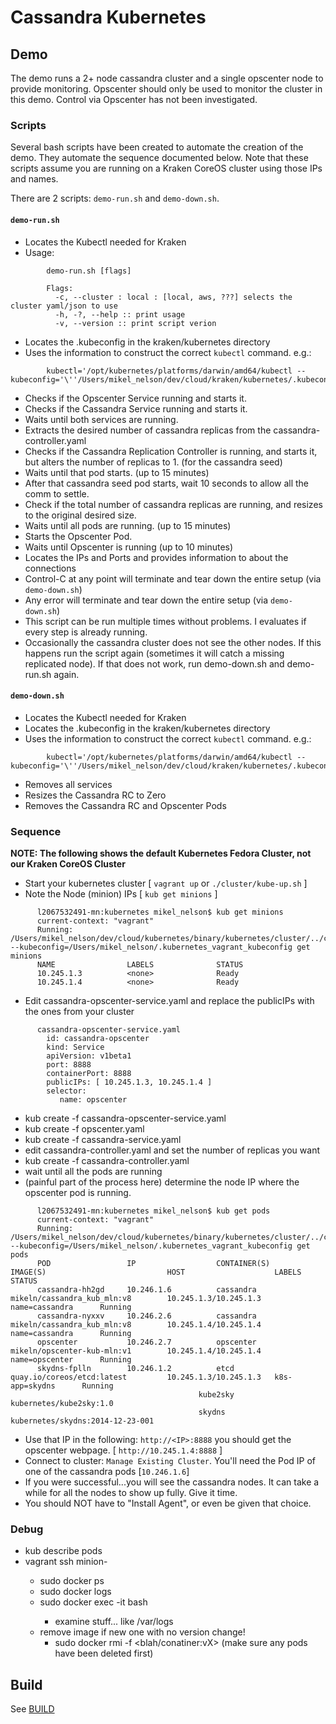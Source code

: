 # Cassandra Kubernetes

## Demo 
The demo runs a 2+ node cassandra cluster and a single opscenter node to provide monitoring.  Opscenter should only be used to monitor the cluster in this demo.  Control via Opscenter has not been investigated.

### Scripts
Several bash scripts have been created to automate the creation of the demo.  They automate the sequence documented below.  Note that these scripts assume you are running on a Kraken CoreOS cluster using those IPs and names.

There are 2 scripts: ````demo-run.sh```` and ````demo-down.sh````.  

#### ````demo-run.sh```` 
* Locates the Kubectl needed for Kraken
* Usage:

````
        demo-run.sh [flags]

        Flags:
          -c, --cluster : local : [local, aws, ???] selects the cluster yaml/json to use
          -h, -?, --help :: print usage
          -v, --version :: print script verion

````

* Locates the .kubeconfig in the kraken/kubernetes directory
* Uses the information to construct the correct ````kubectl```` command.  e.g.:

````
        kubectl='/opt/kubernetes/platforms/darwin/amd64/kubectl --kubeconfig='\''/Users/mikel_nelson/dev/cloud/kraken/kubernetes/.kubeconfig'\'''
````

* Checks if the Opscenter Service running and starts it.
* Checks if the Cassandra Service running and starts it.
* Waits until both services are running.
* Extracts the desired number of cassandra replicas from the  cassandra-controller.yaml
* Checks if the Cassandra Replication Controller is running, and starts it, but alters the number of replicas to 1. (for the cassandra seed)
* Waits until that pod starts. (up to 15 minutes)
* After that cassandra seed pod starts, wait 10 seconds to allow all the comm to settle.
* Check if the total number of cassandra replicas are running, and resizes to the original desired size.
* Waits until all pods are running. (up to 15 minutes)
* Starts the Opscenter Pod.
* Waits until Opscenter is running (up to 10 minutes)
* Locates the IPs and Ports and provides information to about the connections
* Control-C at any point will terminate and tear down the entire setup (via ````demo-down.sh````)
* Any error will terminate and tear down the entire setup (via ````demo-down.sh````)
* This script can be run multiple times without problems.  I evaluates if every step is already running.  
* Occasionally the cassandra cluster does not see the other nodes.  If this happens run the script again (sometimes it will catch a missing replicated node).  If that does not work, run demo-down.sh and demo-run.sh again.

#### ````demo-down.sh````
* Locates the Kubectl needed for Kraken
* Locates the .kubeconfig in the kraken/kubernetes directory
* Uses the information to construct the correct ````kubectl```` command.  e.g.:

````
        kubectl='/opt/kubernetes/platforms/darwin/amd64/kubectl --kubeconfig='\''/Users/mikel_nelson/dev/cloud/kraken/kubernetes/.kubeconfig'\'''
````

* Removes all services
* Resizes the Cassandra RC to Zero
* Removes the Cassandra RC and Opscenter Pods


### Sequence
**NOTE: The following shows the default Kubernetes Fedora Cluster, not our Kraken CoreOS Cluster**

* Start your kubernetes cluster [ `vagrant up` or `./cluster/kube-up.sh` ]
* Note the Node (minion) IPs [ `kub get minions` ]
````
      l2067532491-mn:kubernetes mikel_nelson$ kub get minions
      current-context: "vagrant"
      Running: /Users/mikel_nelson/dev/cloud/kubernetes/binary/kubernetes/cluster/../cluster/vagrant/../../platforms/darwin/amd64/kubectl --kubeconfig=/Users/mikel_nelson/.kubernetes_vagrant_kubeconfig get minions
      NAME                LABELS              STATUS
      10.245.1.3          <none>              Ready
      10.245.1.4          <none>              Ready
````
* Edit cassandra-opscenter-service.yaml and replace the publicIPs with the ones from your cluster 
````
      cassandra-opscenter-service.yaml
        id: cassandra-opscenter
        kind: Service
        apiVersion: v1beta1
        port: 8888
        containerPort: 8888
        publicIPs: [ 10.245.1.3, 10.245.1.4 ]
        selector:
           name: opscenter
````
* kub create -f cassandra-opscenter-service.yaml
* kub create -f opscenter.yaml
* kub create -f cassandra-service.yaml
* edit cassandra-controller.yaml and set the number of replicas you want
* kub create -f cassandra-controller.yaml
* wait until all the pods are running
* (painful part of the process here) determine the node IP where the opscenter pod is running.
````
      l2067532491-mn:kubernetes mikel_nelson$ kub get pods
      current-context: "vagrant"
      Running: /Users/mikel_nelson/dev/cloud/kubernetes/binary/kubernetes/cluster/../cluster/vagrant/../../platforms/darwin/amd64/kubectl --kubeconfig=/Users/mikel_nelson/.kubernetes_vagrant_kubeconfig get pods
      POD                 IP                  CONTAINER(S)        IMAGE(S)                           HOST                    LABELS              STATUS
      cassandra-hh2gd     10.246.1.6          cassandra           mikeln/cassandra_kub_mln:v8        10.245.1.3/10.245.1.3   name=cassandra      Running
      cassandra-nyxxv     10.246.2.6          cassandra           mikeln/cassandra_kub_mln:v8        10.245.1.4/10.245.1.4   name=cassandra      Running
      opscenter           10.246.2.7          opscenter           mikeln/opscenter-kub-mln:v1        10.245.1.4/10.245.1.4   name=opscenter      Running
      skydns-fplln        10.246.1.2          etcd                quay.io/coreos/etcd:latest         10.245.1.3/10.245.1.3   k8s-app=skydns      Running
                                          kube2sky            kubernetes/kube2sky:1.0
                                          skydns              kubernetes/skydns:2014-12-23-001
````
* Use that IP in the following: `http://<IP>:8888`  you should get the opscenter webpage. [ `http://10.245.1.4:8888` ]
* Connect to cluster: `Manage Existing Cluster`. You'll need the Pod IP of one of the cassandra pods [`10.246.1.6`]
* If you were successful...you will see the cassandra nodes.  It can take a while for all the nodes to show up fully. Give it time.
* You should NOT have to "Install Agent", or even be given that choice. 


### Debug
* kub describe pods <pod ID or name>
* vagrant ssh minion-<x>
	* sudo docker ps
	* sudo docker logs <container>
	* sudo docker exec -it <running container> bash
		* examine stuff... like /var/logs
	* remove image if new one with no version change!
		* sudo docker rmi -f <blah/conatiner:vX> (make sure any pods have been deleted first)
		
		
## Build
See [BUILD](./BUILD.md)

